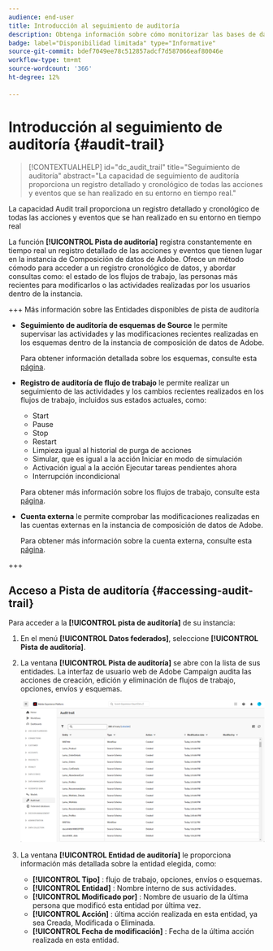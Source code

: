 ```yaml
---
audience: end-user
title: Introducción al seguimiento de auditoría
description: Obtenga información sobre cómo monitorizar las bases de datos con la pista de auditoría
badge: label="Disponibilidad limitada" type="Informative"
source-git-commit: bdef7049ee78c512857adcf7d587066eaf80046e
workflow-type: tm+mt
source-wordcount: '366'
ht-degree: 12%

---
```


# Introducción al seguimiento de auditoría {#audit-trail}

>[!CONTEXTUALHELP]
>id="dc_audit_trail"
>title="Seguimiento de auditoría"
>abstract="La capacidad de seguimiento de auditoría proporciona un registro detallado y cronológico de todas las acciones y eventos que se han realizado en su entorno en tiempo real."

La capacidad Audit trail proporciona un registro detallado y cronológico de todas las acciones y eventos que se han realizado en su entorno en tiempo real

La función **[!UICONTROL Pista de auditoría]** registra constantemente en tiempo real un registro detallado de las acciones y eventos que tienen lugar en la instancia de Composición de datos de Adobe. Ofrece un método cómodo para acceder a un registro cronológico de datos, y abordar consultas como: el estado de los flujos de trabajo, las personas más recientes para modificarlos o las actividades realizadas por los usuarios dentro de la instancia.

+++ Más información sobre las Entidades disponibles de pista de auditoría

* **Seguimiento de auditoría de esquemas de Source** le permite supervisar las actividades y las modificaciones recientes realizadas en los esquemas dentro de la instancia de composición de datos de Adobe.

  Para obtener información detallada sobre los esquemas, consulte esta [página](../customer/schemas.md).

* **Registro de auditoría de flujo de trabajo** le permite realizar un seguimiento de las actividades y los cambios recientes realizados en los flujos de trabajo, incluidos sus estados actuales, como:

   * Start
   * Pause
   * Stop
   * Restart
   * Limpieza igual al historial de purga de acciones
   * Simular, que es igual a la acción Iniciar en modo de simulación
   * Activación igual a la acción Ejecutar tareas pendientes ahora
   * Interrupción incondicional

  Para obtener más información sobre los flujos de trabajo, consulte esta [página](../compositions/gs-compositions.md).

* **Cuenta externa** le permite comprobar las modificaciones realizadas en las cuentas externas en la instancia de composición de datos de Adobe.

  Para obtener más información sobre la cuenta externa, consulte esta [página](../connections/federated-db.md).

+++

## Acceso a Pista de auditoría {#accessing-audit-trail}

Para acceder a la **[!UICONTROL pista de auditoría]** de su instancia:

1. En el menú **[!UICONTROL Datos federados]**, seleccione **[!UICONTROL Pista de auditoría]**.

1. La ventana **[!UICONTROL Pista de auditoría]** se abre con la lista de sus entidades. La interfaz de usuario web de Adobe Campaign audita las acciones de creación, edición y eliminación de flujos de trabajo, opciones, envíos y esquemas.

   ![](assets/audit_trail.png)

1. La ventana **[!UICONTROL Entidad de auditoría]** le proporciona información más detallada sobre la entidad elegida, como:

   * **[!UICONTROL Tipo]** : flujo de trabajo, opciones, envíos o esquemas.
   * **[!UICONTROL Entidad]** : Nombre interno de sus actividades.
   * **[!UICONTROL Modificado por]** : Nombre de usuario de la última persona que modificó esta entidad por última vez.
   * **[!UICONTROL Acción]** : última acción realizada en esta entidad, ya sea Creada, Modificada o Eliminada.
   * **[!UICONTROL Fecha de modificación]** : Fecha de la última acción realizada en esta entidad.
